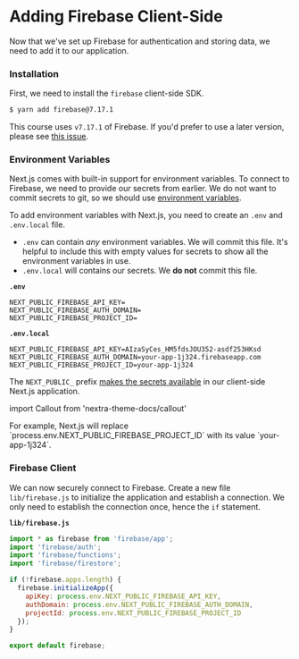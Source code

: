 # Adding Firebase Client-Side

Now that we've set up Firebase for authentication and storing data, we need to add it to our application.

### Installation

First, we need to install the `firebase` client-side SDK.

```bash
$ yarn add firebase@7.17.1
```

This course uses `v7.17.1` of Firebase. If you'd prefer to use a later version, please see [this issue](https://github.com/leerob/fastfeedback/issues/25).

### Environment Variables

Next.js comes with built-in support for environment variables. To connect to Firebase, we need to provide our secrets from earlier.
We do not want to commit secrets to git, so we should use [environment variables](https://nextjs.org/docs/basic-features/environment-variables).

To add environment variables with Next.js, you need to create an `.env` and `.env.local` file.

- `.env` can contain _any_ environment variables. We will commit this file. It's helpful to include this with empty values for secrets to show all the environment variables in use.
- `.env.local` will contains our secrets. We **do not** commit this file.

**`.env`**

```
NEXT_PUBLIC_FIREBASE_API_KEY=
NEXT_PUBLIC_FIREBASE_AUTH_DOMAIN=
NEXT_PUBLIC_FIREBASE_PROJECT_ID=
```

**`.env.local`**

```
NEXT_PUBLIC_FIREBASE_API_KEY=AIzaSyCes_HM5fdsJOU352-asdf253HKsd
NEXT_PUBLIC_FIREBASE_AUTH_DOMAIN=your-app-1j324.firebaseapp.com
NEXT_PUBLIC_FIREBASE_PROJECT_ID=your-app-1j324
```

The `NEXT_PUBLIC_` prefix [makes the secrets available](https://nextjs.org/docs/basic-features/environment-variables#exposing-environment-variables) in our client-side Next.js application.

import Callout from 'nextra-theme-docs/callout'

<Callout emoji="✅">
For example, Next.js will replace `process.env.NEXT_PUBLIC_FIREBASE_PROJECT_ID` with its value `your-app-1j324`.
</Callout>

### Firebase Client

We can now securely connect to Firebase. Create a new file `lib/firebase.js` to initialize the application and establish a connection. We only need to establish the connection once, hence the `if` statement.

**`lib/firebase.js`**

```javascript
import * as firebase from 'firebase/app';
import 'firebase/auth';
import 'firebase/functions';
import 'firebase/firestore';

if (!firebase.apps.length) {
  firebase.initializeApp({
    apiKey: process.env.NEXT_PUBLIC_FIREBASE_API_KEY,
    authDomain: process.env.NEXT_PUBLIC_FIREBASE_AUTH_DOMAIN,
    projectId: process.env.NEXT_PUBLIC_FIREBASE_PROJECT_ID
  });
}

export default firebase;
```
